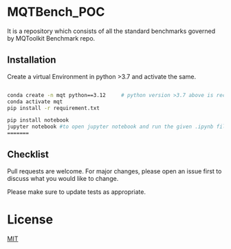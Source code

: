 

# MQTBench_POC
It is a repository which consists of all the standard benchmarks governed  by MQToolkit  Benchmark repo.

##

## Installation
 
 Create a virtual Environment in python >3.7 and activate the same.
 ```bash
 
conda create -n mqt python==3.12     # python version >3.7 above is recommended
conda activate mqt
pip install -r requirement.txt

pip install notebook
jupyter notebook #to open jupyter notebook and run the given .ipynb files.
=======

```

## Checklist

Pull requests are welcome. For major changes, please open an issue first
to discuss what you would like to change.

Please make sure to update tests as appropriate.

# License

[MIT](https://choosealicense.com/licenses/mit/)
